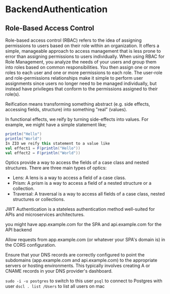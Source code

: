 # BackendAuthentication

## Role-Based Access Control
Role-based access control (RBAC) refers to the idea of assigning permissions to users based on their role within an organization. It offers a simple, manageable approach to access management that is less prone to error than assigning permissions to users individually.
When using RBAC for Role Management, you analyze the needs of your users and group them into roles based on common responsibilities. You then assign one or more roles to each user and one or more permissions to each role. The user-role and role-permissions relationships make it simple to perform user assignments since users no longer need to be managed individually, but instead have privileges that conform to the permissions assigned to their role(s).


Reification means transforming something abstract (e.g. side effects, accessing fields, structure) into something "real" (values).

In functional effects, we reify by turning side-effects into values. For example, we might have a simple statement like;

```scala
println("Hello")
println("World")
In ZIO we reify this statement to a value like
val effect1 = F(println("Hello"))
val effect2 = F(println("World"))
```

Optics provide a way to access the fields of a case class and nested structures. There are three main types of optics:

- Lens: A lens is a way to access a field of a case class.
- Prism: A prism is a way to access a field of a nested structure or a collection.
- Traversal: A traversal is a way to access all fields of a case class, nested structures or collections.



JWT Authentication is a stateless authentication method well-suited for APIs and microservices architectures.



you might have app.example.com for the SPA and api.example.com for the API backend

Allow requests from app.example.com (or whatever your SPA's domain is) in the CORS configuration.

Ensure that your DNS records are correctly configured to point the subdomains (app.example.com and api.example.com) to the appropriate servers or hosting environments. This typically involves creating A or CNAME records in your DNS provider's dashboard.



`sudo -i -u postgres` to switch to this user
`psql` to connect to Postgres with user
`dscl . list /Users` to list all users on mac

